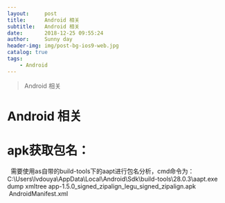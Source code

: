 ```yaml
---
layout:     post
title:      Android 相关
subtitle:   Android 相关
date:       2018-12-25 09:55:24
author:     Sunny day
header-img: img/post-bg-ios9-web.jpg
catalog: true
tags:
    - Android
---
```


>Android 相关

# Android 相关


# apk获取包名：

 
需要使用as自带的build-tools下的aapt进行包名分析，cmd命令为： C:\Users\lvdouya\AppData\Local\Android\Sdk\build-tools\28.0.3\aapt.exe dump xmltree app-1.5.0_signed_zipalign_legu_signed_zipalign.apk  AndroidManifest.xml

 


